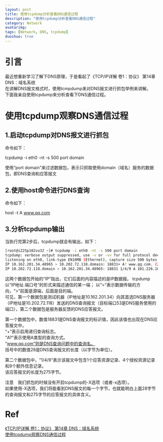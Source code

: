 ```yaml
---
layout: post
title: 使用tcpdump分析查看DNS通信过程
description: "使用tcpdump分析查看DNS通信过程"
category: Network
avatarimg:
tags: [Network, DNS, tcpdump]
duoshuo: true
---
```


# 引言
最近想重新学习了解下DNS原理，于是看起了《TCP/IP详解 卷1：协议》 第14章 DNS：域名系统  
在讲解DNS报文格式时，使用tcmpdump来对DNS报文进行抓包举例来讲解。   
下面我亲自使用tcpdump来分析查看下DNS通信过程。

# 使用tcpdump观察DNS通信过程

## 1.启动tcpdump对DNS报文进行抓包
命令如下：

> 
tcpdump -i eth0 -nt -s 500 port domain

使用“port domain”来过滤数据包，表示只抓取使用domain（域名）服务的数据包，即DNS查询和应答报文

## 2.使用host命令进行DNS查询
命令如下：

> 
host -t A www.qq.com

## 3.分析tcpdump输出
当执行完第2步后，tcpdump就会有输出，如下：

```bash
[root@iZ25p102vo3Z ~]# tcpdump -i eth0 -nt -s 500 port domain
tcpdump: verbose output suppressed, use -v or -vv for full protocol decode
listening on eth0, link-type EN10MB (Ethernet), capture size 500 bytes
IP 10.162.201.34.48965 > 10.202.72.118.domain: 18831+ A? www.qq.com. (28)
IP 10.202.72.118.domain > 10.162.201.34.48965: 18831 1/4/9 A 101.226.103.106 (275)

```     

> 
这两个数据包开始的“IP”指出，它们后面的内容描述的是IP数据报。 
tcpdump以“IP地址.端口号”的形式来描述通信的某一端； 
以“>”表示数据传输的方向，“>”前面是源端，后面是目的端。  
可见，第一个数据包是测试机器（IP地址是10.162.201.34）向其首选DNS服务器（IP地址是10.202.72.118）发送的DNS查询报文（目标端口53是DNS服务使用的端口），第二个数据包是服务器反馈的DNS应答报文。 

> 
第一个数据包中，数值18831是DNS查询报文的标识值，因此该值也出现在DNS应答报文中。  
“+”表示启用递归查询标志。  
“A?”表示使用A类型的查询方式。  
“www.qq.com”则是DNS查询问题中的查询名。  
括号中的数值28是DNS查询报文的长度（以字节为单位）。  

> 
第二个数据包中，“1/4/9”表示该报文中包含1个应答资源记录、4个授权资源记录和9个额外信息记录。  
该应答报文的长度为275字节。

> 
注意　我们抓包的时候没有开启tcpdump的-X选项（或者-x选项）。  
如果使用-X选项，我们将能看到DNS报文的每一个字节，也就能明白上面28字节的查询报文和275字节的应答报文的具体含义。  

# Ref
[《TCP/IP详解 卷1：协议》 第14章 DNS：域名系统](https://book.douban.com/subject/1088054/)  
[使用tcpdump观察DNS通信过程](http://book.51cto.com/art/201306/400247.htm)  
